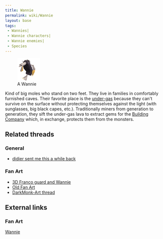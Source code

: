 ```yaml
---
title: Wannie
permalink: wiki/Wannie
layout: base
tags:
 - Wannies| 
 - Wannie characters| 
 - Wannie enemies| 
 - Species
---
```


<figure>
<img src="assets/lba2/_characters/blafardanim.gif" title="A Wannie"
width="74" />
<figcaption>A Wannie</figcaption>
</figure>

Kind of big moles who stand on two feet. They live in families in
comfortably furnished caves. Their favorite place is the
[under-gas](under-gas "wikilink") because they can't survive on the
surface without protecting themselves against the light (with
sunglasses, big black capes, etc.). Traditionally miners from generation
to generation, they sift the under-gas lava to extract gems for the
[Building Company](Building_Company "wikilink") which, in exchange,
protects them from the monsters.

## Related threads

### General

- [didier sent me this a while
  back](https://forum.magicball.net/showthread.php?t=4798)

### Fan Art

- [3D Franco guard and
  Wannie](http://forum.magicball.net/showthread.php?p=267063#post267063)
- [Old Fan Art](https://forum.magicball.net/showthread.php?t=2697)
- [DarkMonk-Art
  thread](https://forum.magicball.net/showthread.php?t=11780)

## External links

### Fan Art

[Wannie](http://www.deviantart.com/view/16452498/)
